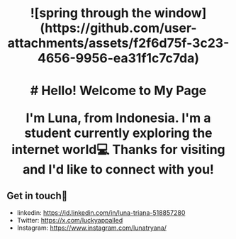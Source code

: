 <h1 align="center"> ![spring through the window](https://github.com/user-attachments/assets/f2f6d75f-3c23-4656-9956-ea31f1c7c7da) 

<h1 align="center"> # Hello! Welcome to My Page

I'm Luna, from Indonesia. I'm a student currently exploring the internet world💻 Thanks for visiting and I'd like to connect with you!

## Get in touch👋
* linkedin: https://id.linkedin.com/in/luna-triana-518857280
* Twitter: https://x.com/luckyappalled
* Instagram: https://www.instagram.com/lunatryana/